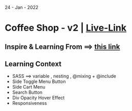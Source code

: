 24 - Jan - 2022 

# Coffee Shop - v2 | [Live-Link](https://taiseen.github.io/coffee-shop-v2)

## Inspire & Learning From ==> [this link](https://youtu.be/TVFu4-Kd4oM)

## Learning Context
- SASS ==> variable , nesting , @mixing + @include 
- Side Toggle Menu Button 
- Side Cart Menu 
- Search Button 
- Div Opacity Hover Effect 
- Responsiveness
